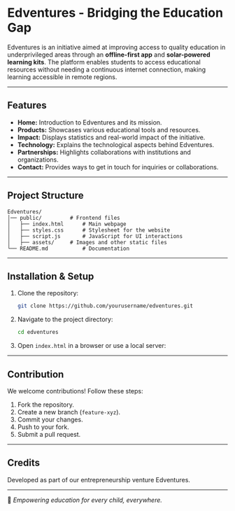 # Edventures - Bridging the Education Gap

Edventures is an initiative aimed at improving access to quality education in underprivileged areas through an **offline-first app** and **solar-powered learning kits**. The platform enables students to access educational resources without needing a continuous internet connection, making learning accessible in remote regions.

---

## Features

- **Home:** Introduction to Edventures and its mission.
- **Products:** Showcases various educational tools and resources.
- **Impact:** Displays statistics and real-world impact of the initiative.
- **Technology:** Explains the technological aspects behind Edventures.
- **Partnerships:** Highlights collaborations with institutions and organizations.
- **Contact:** Provides ways to get in touch for inquiries or collaborations.

---

## Project Structure

```
Edventures/
│── public/			# Frontend files
│   ├── index.html		# Main webpage
│   ├── styles.css		# Stylesheet for the website
│   ├── script.js		# JavaScript for UI interactions
│   ├── assets/		# Images and other static files
└── README.md			# Documentation
```

---

## Installation & Setup

1. Clone the repository:
   ```bash
   git clone https://github.com/yourusername/edventures.git
   ```
2. Navigate to the project directory:
   ```bash
   cd edventures
   ```
3. Open `index.html` in a browser or use a local server:

---

## Contribution

We welcome contributions! Follow these steps:
1. Fork the repository.
2. Create a new branch (`feature-xyz`).
3. Commit your changes.
4. Push to your fork.
5. Submit a pull request.

---

## Credits

Developed as part of our entrepreneurship venture Edventures.

---


🔹 *Empowering education for every child, everywhere.*